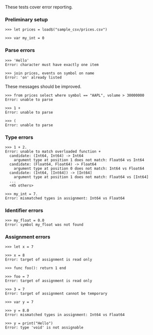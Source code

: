 These tests cover error reporting.

### Preliminary setup

```
>>> let prices = load$("sample_csv/prices.csv")

>>> var my_int = 0

```

### Parse errors

```
>>> 'Hello'
Error: character must have exactly one item

>>> join prices, events on symbol on name
Error: 'on' already listed

```

These messages should be improved.

```
>>> from prices select where symbol == "AAPL", volume > 30000000
Error: unable to parse

>>> 1 +
Error: unable to parse

>>> (
Error: unable to parse

```

### Type errors

```
>>> 1 + 2.
Error: unable to match overloaded function +
  candidate: (Int64, Int64) -> Int64
    argument type at position 1 does not match: Float64 vs Int64
  candidate: (Float64, Float64) -> Float64
    argument type at position 0 does not match: Int64 vs Float64
  candidate: (Int64, [Int64]) -> [Int64]
    argument type at position 1 does not match: Float64 vs [Int64]
  ...
  <45 others>

>>> my_int = 7.
Error: mismatched types in assignment: Int64 vs Float64

```

### Identifier errors

```
>>> my_float = 0.0
Error: symbol my_float was not found

```

### Assignment errors

```
>>> let x = 7

>>> x = 8
Error: target of assignment is read only

>>> func foo(): return 1 end

>>> foo = 7
Error: target of assignment is read only

>>> 3 = 7
Error: target of assignment cannot be temporary

>>> var y = 7

>>> y = 8.0
Error: mismatched types in assignment: Int64 vs Float64

>>> y = print("Hello")
Error: type 'void' is not assignable

```
